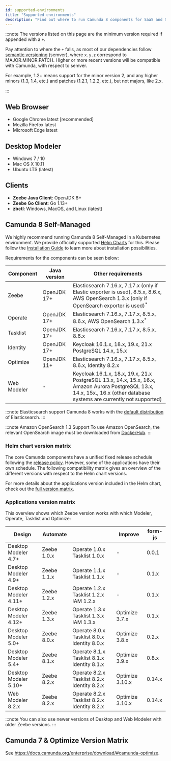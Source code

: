 ```yaml
---
id: supported-environments
title: "Supported environments"
description: "Find out where to run Camunda 8 components for SaaS and Self-Managed, including Optimize for both Camunda 8 and Camunda 7."
---
```


:::note
The versions listed on this page are the minimum version required if appended with a `+`.

Pay attention to where the `+` falls, as most of our dependencies follow [semantic versioning](https://semver.org/) (semver), where `x.y.z` correspond to MAJOR.MINOR.PATCH. Higher or more recent versions will be compatible with Camunda, with respect to semver.

For example, 1.2+ means support for the minor version 2, and any higher minors (1.3, 1.4, etc.) and patches (1.2.1, 1.2.2, etc.), but not majors, like 2.x.

:::

## Web Browser

- Google Chrome latest [recommended]
- Mozilla Firefox latest
- Microsoft Edge latest

## Desktop Modeler

- Windows 7 / 10
- Mac OS X 10.11
- Ubuntu LTS (latest)

## Clients

- **Zeebe Java Client**: OpenJDK 8+
- **Zeebe Go Client**: Go 1.13+
- **zbctl**: Windows, MacOS, and Linux (latest)

## Camunda 8 Self-Managed

We highly recommend running Camunda 8 Self-Managed in a Kubernetes environment. We provide officially supported [Helm Charts](/self-managed/platform-deployment/helm-kubernetes/overview.md) for this. Please follow the [Installation Guide](/self-managed/platform-deployment/overview.md) to learn more about installation possibilities.

Requirements for the components can be seen below:

| Component   | Java version | Other requirements                                                                                                                                                            |
| ----------- | ------------ | ----------------------------------------------------------------------------------------------------------------------------------------------------------------------------- |
| Zeebe       | OpenJDK 17+  | Elasticsearch 7.16.x, 7.17.x (only if Elastic exporter is used), 8.5.x, 8.6.x, AWS OpenSearch 1.3.x (only if OpenSearch exporter is used)<sup>\*</sup>                        |
| Operate     | OpenJDK 17+  | Elasticsearch 7.16.x, 7.17.x, 8.5.x, 8.6.x, AWS OpenSearch 1.3.x<sup>\*</sup>                                                                                                 |
| Tasklist    | OpenJDK 17+  | Elasticsearch 7.16.x, 7.17.x, 8.5.x, 8.6.x                                                                                                                                    |
| Identity    | OpenJDK 17+  | Keycloak 16.1.x, 18.x, 19.x, 21.x<br/>PostgreSQL 14.x, 15.x                                                                                                                   |
| Optimize    | OpenJDK 11+  | Elasticsearch 7.16.x, 7.17.x, 8.5.x, 8.6.x, Identity 8.2.x                                                                                                                    |
| Web Modeler | -            | Keycloak 16.1.x, 18.x, 19.x, 21.x<br/>PostgreSQL 13.x, 14.x, 15.x, 16.x, Amazon Aurora PostgreSQL 13.x, 14.x, 15x., 16.x (other database systems are currently not supported) |

:::note Elasticsearch support
Camunda 8 works with the [default distribution](https://www.elastic.co/downloads/elasticsearch) of Elasticsearch.
:::

:::note Amazon OpenSearch 1.3 Support
To use Amazon OpenSearch, the relevant OpenSearch image must be downloaded from [DockerHub](/self-managed/platform-deployment/docker.md#docker-images).
:::

### Helm chart version matrix

The core Camunda components have a unified fixed release schedule following the [release policy](./release-policy.md). However, some of the applications have their own schedule. The following compatibility matrix gives an overview of the different versions with respect to the Helm chart versions.

For more details about the applications version included in the Helm chart, check out the [full version matrix](https://helm.camunda.io/camunda-platform/version-matrix/).

### Applications version matrix

This overview shows which Zeebe version works with which Modeler, Operate, Tasklist and Optimize:

| Design                | Automate    |                                             | Improve         | form-js |
| --------------------- | ----------- | ------------------------------------------- | --------------- | ------- |
| Desktop Modeler 4.7+  | Zeebe 1.0.x | Operate 1.0.x Tasklist 1.0.x                | -               | 0.0.1   |
| Desktop Modeler 4.9+  | Zeebe 1.1.x | Operate 1.1.x Tasklist 1.1.x                | -               | 0.1.x   |
| Desktop Modeler 4.11+ | Zeebe 1.2.x | Operate 1.2.x Tasklist 1.2.x IAM 1.2.x      | -               | 0.1.x   |
| Desktop Modeler 4.12+ | Zeebe 1.3.x | Operate 1.3.x Tasklist 1.3.x IAM 1.3.x      | Optimize 3.7.x  | 0.1.x   |
| Desktop Modeler 5.0+  | Zeebe 8.0.x | Operate 8.0.x Tasklist 8.0.x Identity 8.0.x | Optimize 3.8.x  | 0.2.x   |
| Desktop Modeler 5.4+  | Zeebe 8.1.x | Operate 8.1.x Tasklist 8.1.x Identity 8.1.x | Optimize 3.9.x  | 0.8.x   |
| Desktop Modeler 5.10+ | Zeebe 8.2.x | Operate 8.2.x Tasklist 8.2.x Identity 8.2.x | Optimize 3.10.x | 0.14.x  |
| Web Modeler 8.2.x     | Zeebe 8.2.x | Operate 8.2.x Tasklist 8.2.x Identity 8.2.x | Optimize 3.10.x | 0.14.x  |

:::note
You can also use newer versions of Desktop and Web Modeler with older Zeebe versions.
:::

## Camunda 7 & Optimize Version Matrix

See https://docs.camunda.org/enterprise/download/#camunda-optimize.

